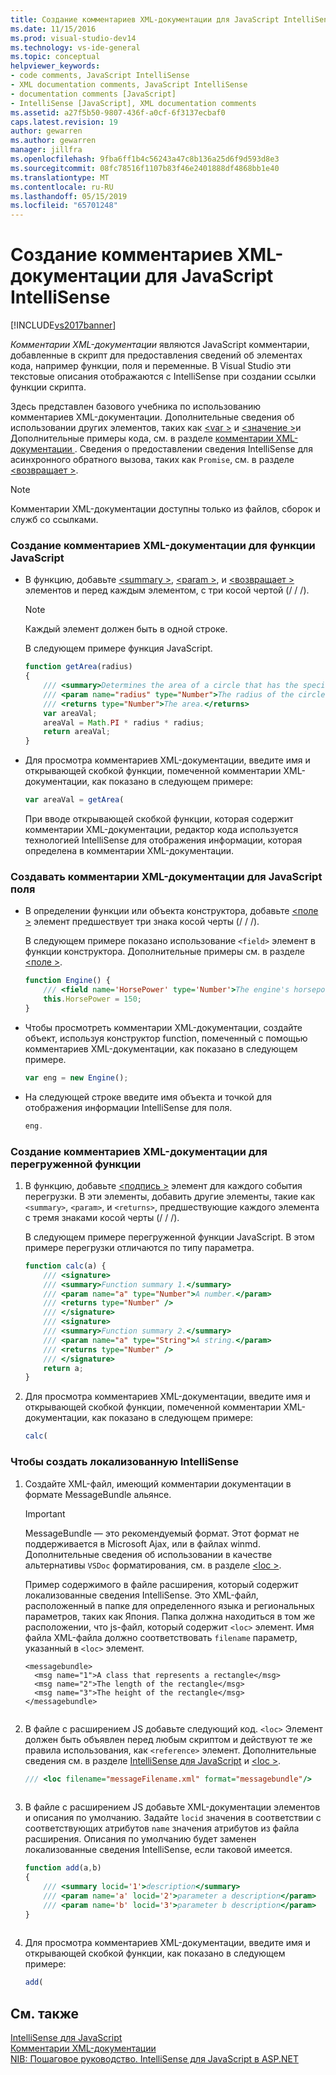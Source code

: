 ```yaml
---
title: Создание комментариев XML-документации для JavaScript IntelliSense | Документация Майкрософт
ms.date: 11/15/2016
ms.prod: visual-studio-dev14
ms.technology: vs-ide-general
ms.topic: conceptual
helpviewer_keywords:
- code comments, JavaScript IntelliSense
- XML documentation comments, JavaScript IntelliSense
- documentation comments [JavaScript]
- IntelliSense [JavaScript], XML documentation comments
ms.assetid: a27f5b50-9807-436f-a0cf-6f3137ecbaf0
caps.latest.revision: 19
author: gewarren
ms.author: gewarren
manager: jillfra
ms.openlocfilehash: 9fba6ff1b4c56243a47c8b136a25d6f9d593d8e3
ms.sourcegitcommit: 08fc78516f1107b83f46e2401888df4868bb1e40
ms.translationtype: MT
ms.contentlocale: ru-RU
ms.lasthandoff: 05/15/2019
ms.locfileid: "65701248"
---
```

# <a name="create-xml-documentation-comments-for-javascript-intellisense"></a>Создание комментариев XML-документации для JavaScript IntelliSense
[!INCLUDE[vs2017banner](../includes/vs2017banner.md)]

*Комментарии XML-документации* являются JavaScript комментарии, добавленные в скрипт для предоставления сведений об элементах кода, например функции, поля и переменные. В Visual Studio эти текстовые описания отображаются с IntelliSense при создании ссылки функции скрипта.  
  
 Здесь представлен базового учебника по использованию комментариев XML-документации. Дополнительные сведения об использовании других элементов, таких как [ \<var >](../ide/var-javascript.md) и [ \<значение >](../ide/value-javascript.md)и Дополнительные примеры кода, см. в разделе [комментарии XML-документации ](../ide/xml-documentation-comments-javascript.md). Сведения о предоставлении сведения IntelliSense для асинхронного обратного вызова, таких как `Promise`, см. в разделе [ \<возвращает >](../ide/returns-javascript.md).  
  
> [!NOTE]
> Комментарии XML-документации доступны только из файлов, сборок и служб со ссылками.  
  
### <a name="to-create-xml-documentation-comments-for-a-javascript-function"></a>Создание комментариев XML-документации для функции JavaScript  
  
- В функцию, добавьте [ \<summary >](../ide/summary-javascript.md), [ \<param >](../ide/param-javascript.md), и [ \<возвращает >](../ide/returns-javascript.md) элементов и перед каждым элементом, с три косой чертой (/ / /).  
  
    > [!NOTE]
    > Каждый элемент должен быть в одной строке.  
  
     В следующем примере функция JavaScript.  
  
    ```javascript  
    function getArea(radius)  
    {  
        /// <summary>Determines the area of a circle that has the specified radius parameter.</summary>  
        /// <param name="radius" type="Number">The radius of the circle.</param>  
        /// <returns type="Number">The area.</returns>  
        var areaVal;  
        areaVal = Math.PI * radius * radius;  
        return areaVal;  
    }  
    ```  
  
- Для просмотра комментариев XML-документации, введите имя и открывающей скобкой функции, помеченной комментарии XML-документации, как показано в следующем примере:  
  
    ```javascript  
    var areaVal = getArea(  
    ```  
  
     При вводе открывающей скобкой функции, которая содержит комментарии XML-документации, редактор кода используется технологией IntelliSense для отображения информации, которая определена в комментарии XML-документации.  
  
### <a name="to-create-xml-documentation-comments-for-a-javascript-field"></a>Создавать комментарии XML-документации для JavaScript поля  
  
- В определении функции или объекта конструктора, добавьте [ \<поле >](../ide/field-javascript.md) элемент предшествует три знака косой черты (/ / /).  
  
     В следующем примере показано использование `<field>` элемент в функции конструктора. Дополнительные примеры см. в разделе [ \<поле >](../ide/field-javascript.md).  
  
    ```javascript  
    function Engine() {  
        /// <field name='HorsePower' type='Number'>The engine's horsepower.</field>  
        this.HorsePower = 150;  
    }  
    ```  
  
- Чтобы просмотреть комментарии XML-документации, создайте объект, используя конструктор function, помеченный с помощью комментариев XML-документации, как показано в следующем примере.  
  
    ```javascript  
    var eng = new Engine();  
    ```  
  
- На следующей строке введите имя объекта и точкой для отображения информации IntelliSense для поля.  
  
    ```javascript  
    eng.  
    ```  
  
### <a name="to-create-xml-documentation-comments-for-an-overloaded-function"></a>Создание комментариев XML-документации для перегруженной функции  
  
1. В функцию, добавьте [ \<подпись >](../ide/signature-javascript.md) элемент для каждого события перегрузки. В эти элементы, добавить другие элементы, такие как `<summary>`, `<param>`, и `<returns>`, предшествующие каждого элемента с тремя знаками косой черты (/ / /).  
  
     В следующем примере перегруженной функции JavaScript. В этом примере перегрузки отличаются по типу параметра.  
  
    ```javascript  
    function calc(a) {  
        /// <signature>  
        /// <summary>Function summary 1.</summary>  
        /// <param name="a" type="Number">A number.</param>  
        /// <returns type="Number" />  
        /// </signature>  
        /// <signature>  
        /// <summary>Function summary 2.</summary>  
        /// <param name="a" type="String">A string.</param>  
        /// <returns type="Number" />  
        /// </signature>  
        return a;  
    }  
    ```  
  
2. Для просмотра комментариев XML-документации, введите имя и открывающей скобкой функции, помеченной комментарии XML-документации, как показано в следующем примере:  
  
    ```javascript  
    calc(  
    ```  
  
### <a name="to-create-localized-intellisense"></a>Чтобы создать локализованную IntelliSense  
  
1. Создайте XML-файл, имеющий комментарии документации в формате MessageBundle альянсе.  
  
    > [!IMPORTANT]
    > MessageBundle — это рекомендуемый формат. Этот формат не поддерживается в Microsoft Ajax, или в файлах winmd. Дополнительные сведения об использовании в качестве альтернативы `VSDoc` форматирования, см. в разделе [ \<loc >](../ide/loc-javascript.md).  
  
     Пример содержимого в файле расширения, который содержит локализованные сведения IntelliSense. Это XML-файл, расположенный в папке для определенного языка и региональных параметров, таких как Япония. Папка должна находиться в том же расположении, что js-файл, который содержит `<loc>` элемент. Имя файла XML-файла должно соответствовать `filename` параметр, указанный в `<loc>` элемент.  
  
    ```  
    <messagebundle>  
      <msg name="1">A class that represents a rectangle</msg>  
      <msg name="2">The length of the rectangle</msg>  
      <msg name="3">The height of the rectangle</msg>  
    </messagebundle>  
  
    ```  
  
2. В файле с расширением JS добавьте следующий код. `<loc>` Элемент должен быть объявлен перед любым скриптом и действуют те же правила использования, как `<reference>` элемент. Дополнительные сведения см. в разделе [IntelliSense для JavaScript](../ide/javascript-intellisense.md) и [ \<loc >](../ide/loc-javascript.md).  
  
    ```javascript  
    /// <loc filename="messageFilename.xml" format="messagebundle"/>  
  
    ```  
  
3. В файле с расширением JS добавьте XML-документации элементов и описания по умолчанию. Задайте `locid` значения в соответствии с соответствующих атрибутов `name` значения атрибутов из файла расширения. Описания по умолчанию будет заменен локализованные сведения IntelliSense, если таковой имеется.  
  
    ```javascript  
    function add(a,b)   
    {  
        /// <summary locid='1'>description</summary>  
        /// <param name='a' locid='2'>parameter a description</param>  
        /// <param name='b' locid='3'>parameter b description</param>  
    }  
  
    ```  
  
4. Для просмотра комментариев XML-документации, введите имя и открывающей скобкой функции, как показано в следующем примере:  
  
    ```javascript  
    add(  
    ```  
  
## <a name="see-also"></a>См. также  
 [IntelliSense для JavaScript](../ide/javascript-intellisense.md)   
 [Комментарии XML-документации](../ide/xml-documentation-comments-javascript.md)   
 [NIB: Пошаговое руководство. IntelliSense для JavaScript в ASP.NET](https://msdn.microsoft.com/4f6e0cc2-7f48-4dbf-abb0-7fb743a2d05b)

